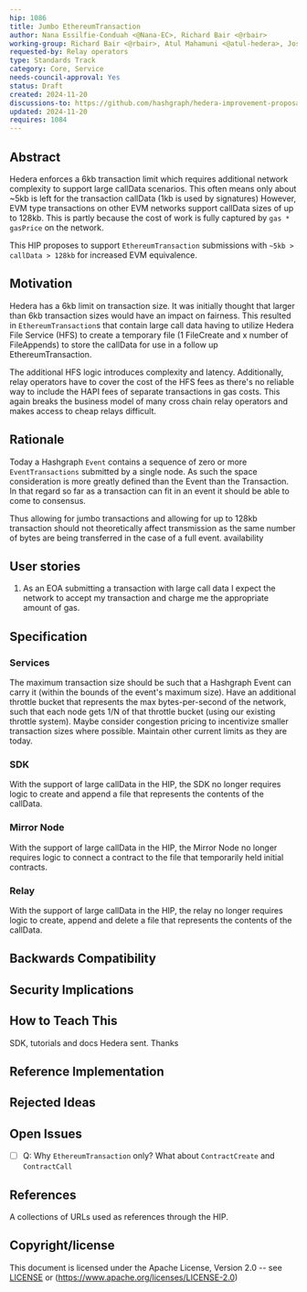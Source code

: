 ```yaml
---
hip: 1086
title: Jumbo EthereumTransaction
author: Nana Essilfie-Conduah <@Nana-EC>, Richard Bair <@rbair>
working-group: Richard Bair <@rbair>, Atul Mahamuni <@atul-hedera>, Joseph Sinclair<@jsync-swirlds>
requested-by: Relay operators
type: Standards Track
category: Core, Service
needs-council-approval: Yes
status: Draft
created: 2024-11-20
discussions-to: https://github.com/hashgraph/hedera-improvement-proposal/discussions/1085
updated: 2024-11-20
requires: 1084
---
```


## Abstract

Hedera enforces a 6kb transaction limit which requires additional network complexity to support large callData
scenarios. This often means only about ~5kb is left for the transaction callData (1kb is used by signatures)
However, EVM type transactions on other EVM networks support callData sizes of up to 128kb.
This is partly because the cost of work is fully captured by `gas * gasPrice` on the network.

This HIP proposes to support `EthereumTransaction` submissions with `~5kb > callData > 128kb` for increased EVM
equivalence.

## Motivation

Hedera has a 6kb limit on transaction size.
It was initially thought that larger than 6kb transaction sizes would have an impact on fairness. This resulted in
`EthereumTransaction`s that contain large call data having to utilize Hedera File Service (HFS) to create a temporary
file (1 FileCreate and x number of FileAppends) to store the callData for use in a follow up EthereumTransaction. 

The additional HFS logic introduces complexity and latency. Additionally, relay operators have to cover the cost of the
HFS fees as there's no reliable way to include the HAPI fees of separate transactions in gas costs. This again breaks
the business model of many cross chain relay operators and makes access to cheap relays difficult.

## Rationale

Today a Hashgraph `Event` contains a sequence of zero or more `EventTransactions` submitted by a single node.
As such the space consideration is more greatly defined than the Event than the Transaction.
In that regard so far as a transaction can fit in an event it should be able to come to consensus.

Thus allowing for jumbo transactions and allowing for up to 128kb transaction should not theoretically affect
transmission as the same number of bytes are being transferred in the case of a full event. availability

## User stories

1. As an EOA submitting a transaction with large call data I expect the network to accept my transaction and charge me
the appropriate amount of gas.
  
## Specification

### Services

The maximum transaction size should be such that a Hashgraph Event can carry it (within the bounds of the event's
maximum size).
Have an additional throttle bucket that represents the max bytes-per-second of the network, such that each node gets
1/N of that throttle bucket (using our existing throttle system).
Maybe consider congestion pricing to incentivize smaller transaction sizes where possible.
Maintain other current limits as they are today.

### SDK
With the support of large callData in the HIP, the SDK no longer requires logic to create and append a file that
represents the contents of the callData.

### Mirror Node
With the support of large callData in the HIP, the Mirror Node no longer requires logic to connect a contract to the
file that temporarily held initial contracts.

### Relay
With the support of large callData in the HIP, the relay no longer requires logic to create, append and delete a file
that represents the contents of the callData.

## Backwards Compatibility


## Security Implications

## How to Teach This

SDK, tutorials and docs Hedera sent. Thanks

## Reference Implementation

## Rejected Ideas


## Open Issues

- [ ] Q: Why `EthereumTransaction` only? What about `ContractCreate` and `ContractCall`

## References

A collections of URLs used as references through the HIP.

## Copyright/license

This document is licensed under the Apache License, Version 2.0 -- see [LICENSE](../LICENSE) or
(https://www.apache.org/licenses/LICENSE-2.0)

